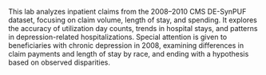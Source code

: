 This lab analyzes inpatient claims from the 2008–2010 CMS DE-SynPUF dataset, focusing on claim volume, length of stay, and spending. It explores the accuracy of utilization day counts, trends in hospital stays, and patterns in depression-related hospitalizations. Special attention is given to beneficiaries with chronic depression in 2008, examining differences in claim payments and length of stay by race, and ending with a hypothesis based on observed disparities.
